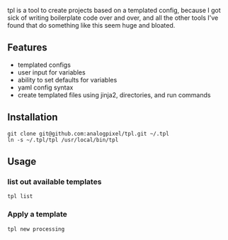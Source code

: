 tpl is a tool to create projects based on a templated config, because I got sick of writing boilerplate code over
and over, and all the other tools I've found that do something like this seem huge and bloated.  

## Features
* templated configs
* user input for variables
* ability to set defaults for variables
* yaml config syntax
* create templated files using jinja2, directories, and run commands

## Installation 
```
git clone git@github.com:analogpixel/tpl.git ~/.tpl
ln -s ~/.tpl/tpl /usr/local/bin/tpl
```

## Usage
### list out available templates
```
tpl list  
```
### Apply a template
```
tpl new processing
```


